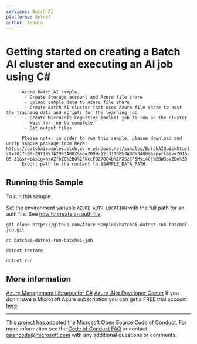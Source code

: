 ```yaml
---
services: Batch-AI
platforms: dotnet
author: lenala
---
```


# Getting started on creating a Batch AI cluster and executing an AI job using C# #

          Azure Batch AI sample.
           - Create Storage account and Azure file share
           - Upload sample data to Azure file share
           - Create Batch AI cluster that uses Azure file share to host the training data and scripts for the learning job
           - Create Microsoft Cognitive Toolkit job to run on the cluster
           - Wait for job to complete
           - Get output files
         
          Please note: in order to run this sample, please download and unzip sample package from here: https://batchaisamples.blob.core.windows.net/samples/BatchAIQuickStart.zip?st=2017-09-29T18%3A29%3A00Z&se=2099-12-31T08%3A00%3A00Z&sp=rl&sv=2016-05-31&sr=b&sig=hrAZfbZC%2BQ%2FKccFQZ7OC4b%2FXSzCF5Myi4Cj%2BW3sVZDo%3D
          Export path to the content to $SAMPLE_DATA_PATH.


## Running this Sample ##

To run this sample:

Set the environment variable `AZURE_AUTH_LOCATION` with the full path for an auth file. See [how to create an auth file](https://github.com/Azure/azure-libraries-for-java/blob/master/AUTH.md).

    git clone https://github.com/Azure-Samples/batchai-dotnet-run-batchai-job.git

    cd batchai-dotnet-run-batchai-job

    dotnet restore

    dotnet run

## More information ##

[Azure Management Libraries for C#](https://github.com/Azure/azure-sdk-for-net/tree/Fluent)
[Azure .Net Developer Center](https://azure.microsoft.com/en-us/develop/net/)
If you don't have a Microsoft Azure subscription you can get a FREE trial account [here](http://go.microsoft.com/fwlink/?LinkId=330212)

---

This project has adopted the [Microsoft Open Source Code of Conduct](https://opensource.microsoft.com/codeofconduct/). For more information see the [Code of Conduct FAQ](https://opensource.microsoft.com/codeofconduct/faq/) or contact [opencode@microsoft.com](mailto:opencode@microsoft.com) with any additional questions or comments.